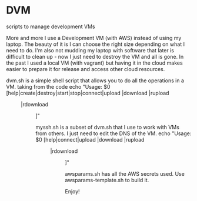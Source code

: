 # DVM
scripts to manage development VMs

More and more I use a Development VM (with AWS) instead of using my laptop. The beauty of it is I can choose the right size depending on what I need to do. I'm also not mudding my laptop with software that later is difficult to clean up - now I just need to destroy the VM and all is gone. In the past I used a local VM (with vagrant) but having it in the cloud makes easier to prepare it for release and access other cloud resources.

dvm.sh is a simple shell script that allows you to do all the operations in a VM. taking from the code
echo "Usage:  $0 [help|create|destroy|start|stop|connect|upload <file>|download <file>|rupload <dir>|rdownload <dir>]"

myssh.sh is a subset of dvm.sh that I use to work with VMs from others. I just need to edit the DNS of the VM.
echo "Usage:  $0 [help|connect|upload <file>|download <file>|rupload <dir>|rdownload <dir>]"

awsparams.sh has all the AWS secrets used. Use awsparams-template.sh to build it.

Enjoy!
